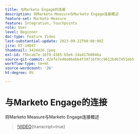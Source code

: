 ```yaml
---
title: 与Marketo Engage的连接
description: 将Marketo Measure与Marketo Engage连接概述
feature-set: Marketo Measure
feature: Integration, Touchpoints
role: User
level: Beginner
doc-type: Feature Video
last-substantial-update: 2023-09-22T00:00:00Z
jira: KT-14047
thumbnail: 3424426.jpeg
exl-id: f5bcab7e-16f0-4385-b5e6-14a41768046a
source-git-commit: d2efe7e48e06ebb4f39716f9cc9612bd67451eb5
workflow-type: tm+mt
source-wordcount: '26'
ht-degree: 0%

---
```


# 与Marketo Engage的连接

将Marketo Measure与Marketo Engage连接概述

>[!VIDEO](https://video.tv.adobe.com/v/3424426/?learn=on){transcript=true}
